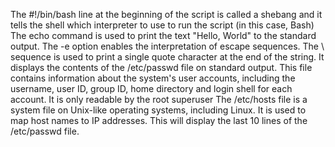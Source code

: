 The #!/bin/bash line at the beginning of the script is called a shebang and it tells the shell which interpreter to use to run the script (in this case, Bash)
The echo command is used to print the text "Hello, World" to the standard output.
The -e option enables the interpretation of escape sequences. The \ sequence is used to print a single quote character at the end of the string.
It displays the contents of the /etc/passwd file on standard output. This file contains information about the system's user accounts, including the username, user ID, group ID, home directory and login shell for each account. It is only readable by the root superuser
The /etc/hosts file is a system file on Unix-like operating systems, including Linux. It is used to map host names to IP addresses.
This will display the last 10 lines of the /etc/passwd file.
